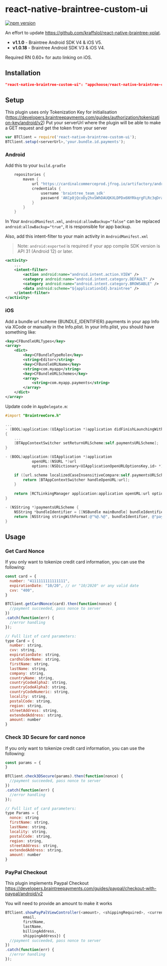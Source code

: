 # react-native-braintree-custom-ui
[![npm version](https://badge.fury.io/js/react-native-braintree-custom-ui.svg)](https://badge.fury.io/js/react-native-braintree-custom-ui)

An effort to update https://github.com/kraffslol/react-native-braintree-xplat.

- **v1.1.0** - Braintree Android SDK V4 & iOS V5.
- **v1.0.18** - Braintree Android SDK V3 & iOS V4.

Required RN 0.60+ for auto linking on iOS.

## Installation

```json
"react-native-braintree-custom-ui": "appchoose/react-native-braintree-custom-ui#1.1.0",
```

## Setup

This plugin uses only Tokenization Key for initialisation (https://developers.braintreepayments.com/guides/authorization/tokenization-key/android/v2)
Put your serverUrl where the plugin will be able to make a GET request and get the token from your server

```js
var BTClient = require('react-native-braintree-custom-ui');
BTClient.setup(<serverUrl>,'your.bundle.id.payments');
```

### Android
Add this to your `build.gradle`

```groovy
    repositories {
        maven {
            url "https://cardinalcommerceprod.jfrog.io/artifactory/android"
            credentials {
                username 'braintree_team_sdk'
                password 'AKCp8jQcoDy2hxSWhDAUQKXLDPDx6NYRkqrgFLRc3qDrayg6rrCbJpsKKyMwaykVL8FWusJpp'
            }
        }
    }
```

In Your `AndroidManifest.xml`, `android:allowBackup="false"` can be replaced `android:allowBackup="true"`, it is responsible for app backup.

Also, add this intent-filter to your main activity in `AndroidManifest.xml`

> Note: `android:exported` is required if your app compile SDK version is API 31 (Android 12) or later.

```xml
<activity>
    ...
    <intent-filter>
        <action android:name="android.intent.action.VIEW" />
        <category android:name="android.intent.category.DEFAULT" />
        <category android:name="android.intent.category.BROWSABLE" />
        <data android:scheme="${applicationId}.braintree" />
    </intent-filter>
</activity>
```

### iOS
Add a bundle url scheme {BUNDLE_IDENTIFIER}.payments in your app Info via XCode or manually in the Info.plist. In your Info.plist, you should have something like:

```xml 
<key>CFBundleURLTypes</key>
<array>
    <dict>
        <key>CFBundleTypeRole</key>
        <string>Editor</string>
        <key>CFBundleURLName</key>
        <string>com.myapp</string>
        <key>CFBundleURLSchemes</key>
        <array>
            <string>com.myapp.payments</string>
        </array>
    </dict>
</array>
```

Update code in `AppDelegate.m`:

```objective-c
#import "BraintreeCore.h"

...
- (BOOL)application:(UIApplication *)application didFinishLaunchingWithOptions:(NSDictionary *)launchOptions
{
    ...
    [BTAppContextSwitcher setReturnURLScheme:self.paymentsURLScheme];
}

- (BOOL)application:(UIApplication *)application
            openURL:(NSURL *)url
            options:(NSDictionary<UIApplicationOpenURLOptionsKey,id> *)options {

    if ([url.scheme localizedCaseInsensitiveCompare:self.paymentsURLScheme] == NSOrderedSame) {
        return [BTAppContextSwitcher handleOpenURL:url];
    }
    
    return [RCTLinkingManager application:application openURL:url options:options];
}

- (NSString *)paymentsURLScheme {
    NSString *bundleIdentifier = [[NSBundle mainBundle] bundleIdentifier];
    return [NSString stringWithFormat:@"%@.%@", bundleIdentifier, @"payments"];
}
```

## Usage

### Get Card Nonce
If you only want to tokenize credit card information, you can use the following:

```js
const card = {
  number: "4111111111111111",
  expirationDate: "10/20", // or "10/2020" or any valid date
  cvv: "400",
}

BTClient.getCardNonce(card).then(function(nonce) {
  //payment succeeded, pass nonce to server
})
.catch(function(err) {
  //error handling
});

// Full list of card parameters:
type Card = {
  number: string,
  cvv: string,
  expirationDate: string,
  cardholderName: string,
  firstName: string,
  lastName: string,
  company: string,
  countryName: string,
  countryCodeAlpha2: string,
  countryCodeAlpha3: string,
  countryCodeNumeric: string,
  locality: string,
  postalCode: string,
  region: string,
  streetAddress: string,
  extendedAddress: string,
  amount: number
}
```

### Check 3D Secure for card nonce
If you only want to tokenize credit card information, you can use the following:

```js
const params = {
}

BTClient.check3DSecure(params).then(function(nonce) {
  //payment succeeded, pass nonce to server
})
.catch(function(err) {
  //error handling
});

// Full list of card parameters:
type Params = {
  nonce: string
  firstName: string,
  lastName: string,
  locality: string,
  postalCode: string,
  region: string,
  streetAddress: string,
  extendedAddress: string,
  amount: number
}
```

### PayPal Checkout 

This plugin implements Paypal Checkout https://developers.braintreepayments.com/guides/paypal/checkout-with-paypal/android/v2

You will need to provide an amount to make it works

```js
BTClient.showPayPalViewController(<amount>, <shippingRequired>, <currency>).then(function({nonce,
        email,
        firstName,
        lastName,
        billingAddress,
        shippingAddress}) {
  //payment succeeded, pass nonce to server
})
.catch(function(err) {
  //error handling
});
```
